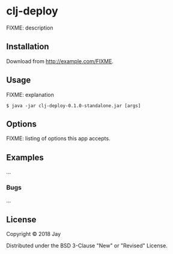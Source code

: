 # clj-deploy

FIXME: description

## Installation

Download from http://example.com/FIXME.

## Usage

FIXME: explanation

    $ java -jar clj-deploy-0.1.0-standalone.jar [args]

## Options

FIXME: listing of options this app accepts.

## Examples

...

### Bugs

...

## License

Copyright © 2018 Jay

Distributed under the BSD 3-Clause "New" or "Revised" License.
